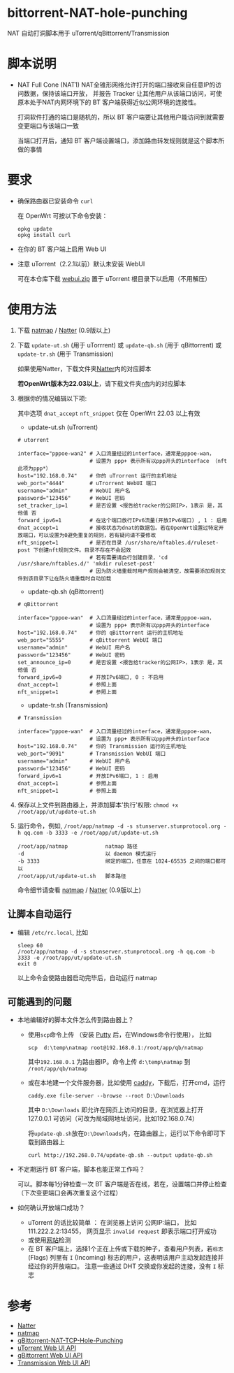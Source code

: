 # bittorrent-NAT-hole-punching
 NAT 自动打洞脚本用于 uTorrent/qBittorrent/Transmission
# 脚本说明
- NAT Full Cone (NAT1) NAT全锥形网络允许打开的端口接收来自任意IP的访问数据，保持该端口开放，
  并报告 Tracker 让其他用户从该端口访问，可使原本处于NAT内网环境下的 BT 客户端获得近似公网环境的连接性。
   
  打洞软件打通的端口是随机的，所以 BT 客户端要让其他用户能访问到就需要变更端口与该端口一致
   
  当端口打开后，通知 BT 客户端设置端口，添加路由转发规则就是这个脚本所做的事情
   
# 要求
- 确保路由器已安装命令 `curl`

  在 OpenWrt 可按以下命令安装：
  ```
  opkg update
  opkg install curl
  ```
- 在你的 BT 客户端上启用 Web UI
- 注意 uTorrent（2.2.1以前）默认未安装 WebUI

  可在本仓库下载 [webui.zip](/webui.zip) 置于 uTorrent 根目录下以启用（不用解压）
  
# 使用方法
1. 下载 [natmap](https://github.com/heiher/natmap) / [Natter](https://github.com/MikeWang000000/Natter) (0.9版以上)

2. 下载 `update-ut.sh` (用于 uTorrrent) 或 `update-qb.sh` (用于 qBittorrent) 或 `update-tr.sh` (用于 Transmission)
   
   如果使用Natter，下载文件夹[Natter](/Natter)内的对应脚本
   
   **若OpenWrt版本为22.03以上**，请下载文件夹[nft](/nft)内的对应脚本

3. 根据你的情况编辑以下项:
   
   其中选项 `dnat_accept` `nft_snippet` 仅在 OpenWrt 22.03 以上有效
   
   - update-ut.sh (uTrorrent)
   ```
   # utorrent

   interface="pppoe-wan2" # 入口流量经过的interface，通常是pppoe-wan，
                          # 设置为 ppp+ 表示所有以ppp开头的interface （nft此项为ppp*）
   host="192.168.0.74"    # 你的 uTrorrent 运行的主机地址
   web_port="4444"        # uTrorrent WebUI 端口
   username="admin"       # WebUI 用户名
   password="123456"      # WebUI 密码
   set_tracker_ip=1       # 是否设置 <报告给tracker的公网IP>，1表示 是，其他值 否
   forward_ipv6=1         # 在这个端口放行IPv6流量(开放IPv6端口) , 1 : 启用
   dnat_accept=1          # 接收状态为dnat的数据包。若在OpenWrt设置过特定开放端口，可以设置为0避免重复的规则，若有疑问请不要修改
   nft_snippet=1          # 是否在目录 /usr/share/nftables.d/ruleset-post 下创建nft规则文件。目录不存在不会起效
                          # 若有需要请自行创建目录，'cd /usr/share/nftables.d/' 'mkdir ruleset-post'
                          # 因为防火墙重载时用户规则会被清空，故需要添加规则文件到该目录下让在防火墙重载时自动加载
   ```
   
   - update-qb.sh (qBittorrent)
   ```
   # qBittorrent

   interface="pppoe-wan"  # 入口流量经过的interface，通常是pppoe-wan，
                          # 设置为 ppp+ 表示所有以ppp开头的interface
   host="192.168.0.74"    # 你的 qBittorrent 运行的主机地址
   web_port="5555"        # qBittorrent WebUI 端口
   username="admin"       # WebUI 用户名
   password="123456"      # WebUI 密码
   set_announce_ip=0      # 是否设置 <报告给tracker的公网IP>，1表示 是，其他值 否
   forward_ipv6=0         # 开放IPv6端口, 0 : 不启用
   dnat_accept=1          # 参照上面
   nft_snippet=1          # 参照上面
   ```
   
   - update-tr.sh (Transmission)
   ```
   # Transmission

   interface="pppoe-wan"  # 入口流量经过的interface，通常是pppoe-wan，
                          # 设置为 ppp+ 表示所有以ppp开头的interface
   host="192.168.0.74"    # 你的 Transmission 运行的主机地址
   web_port="9091"        # Transmission WebUI 端口
   username="admin"       # WebUI 用户名
   password="123456"      # WebUI 密码
   forward_ipv6=1         # 开放IPv6端口, 1 : 启用
   dnat_accept=1          # 参照上面
   nft_snippet=1          # 参照上面
   ```
4. 保存以上文件到路由器上，并添加脚本'执行'权限: `chmod +x /root/app/ut/update-ut.sh`

5. 运行命令，例如, `/root/app/natmap -d -s stunserver.stunprotocol.org -h qq.com -b 3333 -e /root/app/ut/update-ut.sh`
   ```
   /root/app/natmap            natmap 路径
   -d                          以 daemon 模式运行
   -b 3333                     绑定的端口，任意在 1024-65535 之间的端口都可以
   /root/app/ut/update-ut.sh   脚本路径
   ```
   命令细节请查看 [natmap](https://github.com/heiher/natmap) / [Natter](https://github.com/MikeWang000000/Natter) (0.9版以上)

## 让脚本自动运行
- 编辑 `/etc/rc.local`, 比如
  ```
  sleep 60
  /root/app/natmap -d -s stunserver.stunprotocol.org -h qq.com -b 3333 -e /root/app/ut/update-ut.sh
  exit 0
  ```
  以上命令会使路由器启动完毕后，自动运行 natmap

## 可能遇到的问题
- 本地编辑好的脚本文件怎么传到路由器上？

  - 使用`scp`命令上传 （安装 [Putty](https://www.putty.org) 后，在Windows命令行使用）， 比如
    ```
    scp  d:\temp\natmap root@192.168.0.1:/root/app/qb/natmap
    ```
    其中`192.168.0.1` 为路由器IP。命令上传 `d:\temp\natmap` 到 `/root/app/qb/natmap`
  
  - 或在本地建一个文件服务器，比如使用 [caddy](https://caddyserver.com/download)，下载后，打开cmd，运行
    ```
    caddy.exe file-server --browse --root D:\Downloads
    ```
    其中 `D:\Downloads` 即允许在网页上访问的目录，在浏览器上打开 127.0.0.1 可访问（可改为局域网地址访问，比如192.168.0.74）
  
    将`update-qb.sh`放在`D:\Downloads`内，在路由器上，运行以下命令即可下载到路由器上
    ```
    curl http://192.268.0.74/update-qb.sh --output update-qb.sh
    ```
  
- 不定期运行 BT 客户端，脚本也能正常工作吗？

  可以。脚本每1分钟检查一次 BT 客户端是否在线，若在，设置端口并停止检查（下次变更端口会再次重复这个过程）
  
- 如何确认开放端口成功？
  - uTorrent 的话比较简单 ： 
    在浏览器上访问 公网IP:端口， 比如 111.222.2.2:13455， 网页显示 `invalid request` 即表示端口打开成功
  - 或使用[网站](https://www.yougetsignal.com/tools/open-ports/)检测
  - 在 BT 客户端上，选择1个正在上传或下载的种子，查看用户列表，若`标志`(Flags) 列里有 `I` (Incoming) 标志的用户，这表明该用户主动发起连接并经过你的开放端口。 
    注意一些通过 DHT 交换或你发起的连接，没有 `I` 标志
    
# 参考
  - [Natter](https://github.com/MikeWang000000/Natter)
  - [natmap](https://github.com/heiher/natmap)
  - [qBittorrent-NAT-TCP-Hole-Punching](https://github.com/Mythologyli/qBittorrent-NAT-TCP-Hole-Punching)
  - [uTorrent Web UI API](https://github.com/bittorrent/webui/wiki/Web-UI-API)
  - [qBittorrent Web UI API](https://github.com/qbittorrent/qBittorrent/wiki/WebUI-API-(qBittorrent-4.1))
  - [Transmission Web UI API](https://github.com/transmission/transmission/blob/main/docs/rpc-spec.md)
